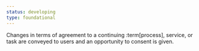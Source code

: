 ```yaml
---
status: developing
type: foundational
---
```


Changes in terms of agreement to a continuing :term[process], service, or task are conveyed to users and an opportunity to consent is given.